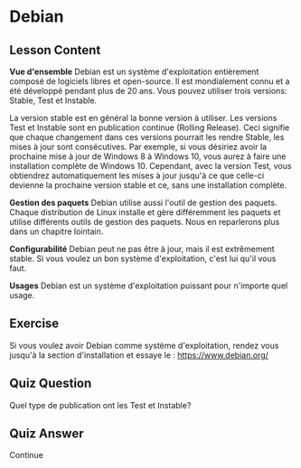 # Debian

## Lesson Content

<b>Vue d'ensemble</b>
Debian est un système d'exploitation entièrement composé de logiciels libres et open-source. Il est mondialement connu et a été développé pendant plus de 20 ans. Vous pouvez utiliser trois versions: Stable, Test et Instable. 

La version stable est en général la bonne version à utiliser. Les versions Test et Instable sont en publication continue (Rolling Release). Ceci signifie que chaque changement dans ces versions pourrait les rendre Stable, les mises à jour sont consécutives. Par exemple, si vous désiriez avoir la prochaine mise à jour de Windows 8 à Windows 10, vous aurez à faire une installation complète de Windows 10. Cependant, avec la version Test, vous obtiendrez automatiquement les mises à jour jusqu'à ce que celle-ci devienne la prochaine version stable et ce, sans une installation complète. 

<b>Gestion des paquets</b>
Debian utilise aussi l'outil de gestion des paquets. Chaque distribution de Linux installe et gère différemment les paquets et utilise différents outils de gestion des paquets. Nous en reparlerons plus dans un chapitre lointain. 

<b>Configurabilité</b>
Debian peut ne pas être à jour, mais il est extrêmement stable. Si vous voulez un bon système d'exploitation, c'est lui qu'il vous faut.

<b>Usages</b>
Debian est un système d'exploitation puissant pour n'importe quel usage.


## Exercise

Si vous voulez avoir Debian comme système d'exploitation, rendez vous jusqu'à la section d'installation et essaye le : <a href='https://www.debian.org/'>https://www.debian.org/</a>

## Quiz Question

Quel type de publication ont les Test et Instable?

## Quiz Answer

Continue

